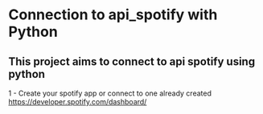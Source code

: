 # Connection to api_spotify with Python

  ## This project aims to connect to api spotify using python
  

1 - Create your spotify app or connect to one already created
https://developer.spotify.com/dashboard/

